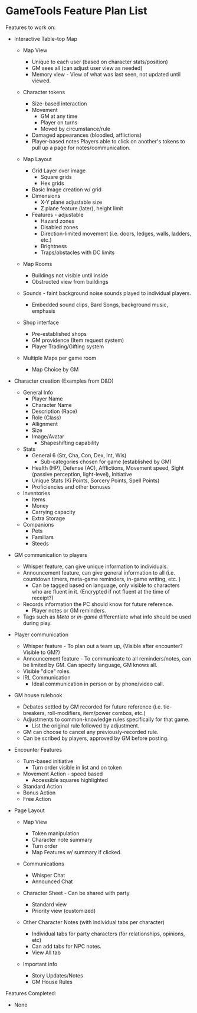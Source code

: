 # GameTools Feature Plan List
Features to work on:
* Interactive Table-top Map
    * Map View 
        * Unique to each user (based on character stats/position)
        * GM sees all (can adjust user view as needed)
        * Memory view - View of what was last seen, not updated until viewed. 
    * Character tokens
        * Size-based interaction
        * Movement
            * GM at any time
            * Player on turns
            * Moved by circumstance/rule
        * Damaged appearances (bloodied, afflictions)
        * Player-based notes
            Players able to click on another's tokens to pull up a page for notes/communication. 
    * Map Layout
        * Grid Layer over image
            * Square grids
            * Hex grids
        * Basic Image creation w/ grid
        * Dimensions
            * X-Y plane adjustable size
            * Z plane feature (later), height limit
        * Features - adjustable
            * Hazard zones
            * Disabled zones
            * Direction-limited movement (i.e. doors, ledges, walls, ladders, etc.)
            * Brightness
            * Traps/obstacles with DC limits
    * Map Rooms
        * Buildings not visible until inside
        * Obstructed view from buildings
    * Sounds - faint background noise sounds played to individual players.
        * Embedded sound clips, Bard Songs, background music, emphasis
    * Shop interface
        * Pre-established shops
        * GM providence (Item request system)
        * Player Trading/Gifting system

    * Multiple Maps per game room
        * Map Choice by GM

* Character creation (Examples from D&D)
    * General Info
        * Player Name
        * Character Name 
        * Description (Race)
        * Role (Class)
        * Allignment
        * Size
        * Image/Avatar
            * Shapeshifting capability
    * Stats
        * General 6 (Str, Cha, Con, Dex, Int, Wis)
            * Sub-categories chosen for game (established by GM)
        * Health (HP), Defense (AC), Afflictions, Movement speed, Sight (passive perception, light-level), Initiative
        * Unique Stats (Ki Points, Sorcery Points, Spell Points)
        * Proficiencies and other bonuses
    * Inventories
        * Items
        * Money
        * Carrying capacity
        * Extra Storage
    * Companions 
        * Pets
        * Familiars
        * Steeds

* GM communication to players
    * Whisper feature, can give unique information to individuals.
    * Announcement feature, can give general information to all (i.e. countdown timers, meta-game reminders, in-game writing, etc. )
        * Can be tagged based on language, only visible to characters who are fluent in it. (Encrypted if not fluent at the time of receipt?)
    * Records information the PC should know for future reference. 
        * Player notes or GM reminders.  
    * Tags such as *Meta* or *in-game* differentiate what info should be used during play. 

* Player communication 
    * Whisper feature - To plan out a team up, (Visible after encounter? Visible to GM?)
    * Announcement feature - To communicate to all reminders/notes, can be limited by GM. Can specify language, GM knows all. 
    * Visible "dice" roles. 
    * IRL Communication
        * Ideal communication in person or by phone/video call. 

* GM house rulebook
    * Debates settled by GM recorded for future reference (i.e. tie-breakers, roll-modifiers, item/power combos, etc.)
    * Adjustments to common-knowledge rules specifically for that game.
        * List the original rule followed by adjustment.  
    * GM can choose to cancel any previously-recorded rule. 
    * Can be scribed by players, approved by GM before posting. 

* Encounter Features
    * Turn-based initiative
        * Turn order visible in list and on token
    * Movement Action - speed based
        * Accessible squares highlighted
    * Standard Action 
    * Bonus Action
    * Free Action

* Page Layout
    * Map View
        * Token manipulation
        * Character note summary
        * Turn order
        * Map Features w/ summary if clicked. 

    * Communications
        * Whisper Chat
        * Announced Chat

    * Character Sheet - Can be shared with party
        * Standard view
        * Priority view (customized)

    * Other Character Notes (with individual tabs per character)
        * Individual tabs for party characters (for relationships, opinions, etc)
        * Can add tabs for NPC notes.
        * View All tab

    * Important info
        * Story Updates/Notes
        * GM House Rules

Features Completed: 
* None